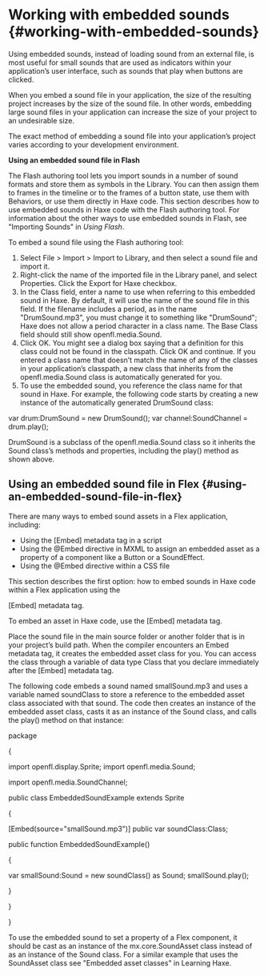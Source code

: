 # Working with embedded sounds {#working-with-embedded-sounds}

Using embedded sounds, instead of loading sound from an external file, is most useful for small sounds that are used as indicators within your application’s user interface, such as sounds that play when buttons are clicked.

When you embed a sound file in your application, the size of the resulting project increases by the size of the sound file. In other words, embedding large sound files in your application can increase the size of your project to an undesirable size.

The exact method of embedding a sound file into your application’s project varies according to your development environment.

**Using an embedded sound file in Flash**

The Flash authoring tool lets you import sounds in a number of sound formats and store them as symbols in the Library. You can then assign them to frames in the timeline or to the frames of a button state, use them with Behaviors, or use them directly in Haxe code. This section describes how to use embedded sounds in Haxe code with the Flash authoring tool. For information about the other ways to use embedded sounds in Flash, see "Importing Sounds" in _Using Flash_.

To embed a sound file using the Flash authoring tool:

1.  Select File &gt; Import &gt; Import to Library, and then select a sound file and import it.
2.  Right-click the name of the imported file in the Library panel, and select Properties. Click the Export for Haxe checkbox.
3.  In the Class field, enter a name to use when referring to this embedded sound in Haxe. By default, it will use the name of the sound file in this field. If the filename includes a period, as in the name "DrumSound.mp3", you must change it to something like "DrumSound"; Haxe does not allow a period character in a class name. The Base Class field should still show openfl.media.Sound.
4.  Click OK. You might see a dialog box saying that a definition for this class could not be found in the classpath. Click OK and continue. If you entered a class name that doesn’t match the name of any of the classes in your application’s classpath, a new class that inherits from the openfl.media.Sound class is automatically generated for you.
5.  To use the embedded sound, you reference the class name for that sound in Haxe. For example, the following code starts by creating a new instance of the automatically generated DrumSound class:

var drum:DrumSound = new DrumSound(); var channel:SoundChannel = drum.play();

DrumSound is a subclass of the openfl.media.Sound class so it inherits the Sound class’s methods and properties, including the play() method as shown above.

## Using an embedded sound file in Flex {#using-an-embedded-sound-file-in-flex}

There are many ways to embed sound assets in a Flex application, including:

*   Using the [Embed] metadata tag in a script
*   Using the @Embed directive in MXML to assign an embedded asset as a property of a component like a Button or a SoundEffect.
*   Using the @Embed directive within a CSS file

This section describes the first option: how to embed sounds in Haxe code within a Flex application using the

[Embed] metadata tag.

To embed an asset in Haxe code, use the [Embed] metadata tag.

Place the sound file in the main source folder or another folder that is in your project’s build path. When the compiler encounters an Embed metadata tag, it creates the embedded asset class for you. You can access the class through a variable of data type Class that you declare immediately after the [Embed] metadata tag.

The following code embeds a sound named smallSound.mp3 and uses a variable named soundClass to store a reference to the embedded asset class associated with that sound. The code then creates an instance of the embedded asset class, casts it as an instance of the Sound class, and calls the play() method on that instance:

package

{

import openfl.display.Sprite; import openfl.media.Sound;

import openfl.media.SoundChannel;

public class EmbeddedSoundExample extends Sprite

{

[Embed(source=&quot;smallSound.mp3&quot;)] public var soundClass:Class;

public function EmbeddedSoundExample()

{

var smallSound:Sound = new soundClass() as Sound; smallSound.play();

}

}

}

To use the embedded sound to set a property of a Flex component, it should be cast as an instance of the mx.core.SoundAsset class instead of as an instance of the Sound class. For a similar example that uses the SoundAsset class see "Embedded asset classes" in Learning Haxe.